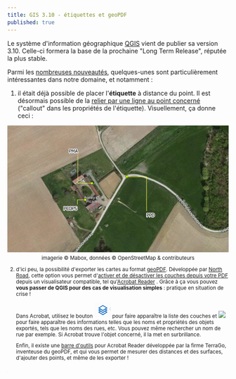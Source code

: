 ```yaml
---
title: GIS 3.10 - étiquettes et geoPDF
published: true
---
```


Le système d'information géographique <a href='https://www.qgis.org/fr/site/forusers/download.html'>QGIS</a> vient de publier sa version 3.10. Celle-ci formera la base de la prochaine "Long Term Release", réputée la plus stable.

Parmi les <a href='https://qgis.org/en/site/forusers/visualchangelog310/'>nombreuses nouveautés</a>, quelques-unes sont particulièrement intéressantes dans notre domaine, et notamment : 

1. il était déjà possible de placer l'**étiquette** à distance du point. Il est désormais possible de la <a href='https://qgis.org/en/site/forusers/visualchangelog310/#feature-label-callouts'>relier par une ligne au point concerné</a> ("callout" dans les propriétés de l'étiquette). Visuellement, ça donne ceci : 

<center>
<img src='/images/qgis_illu_001.png'>
<br>
<small>imagerie &copy; Mabox, données &copy OpenStreetMap & contributeurs
</center>

2. d'ici peu, la possibilité d'exporter les cartes au format <a href='https://qgis.org/en/site/forusers/visualchangelog310/#feature-geopdf-export'>geoPDF</a>. Développée par <a href='https://north-road.com'>North Road</a>, cette option vous permet d'<a href='https://north-road.com/2019/09/03/qgis-3-10-loves-geopdf/'>activer et de désactiver les couches depuis votre PDF</a> depuis un visualisateur compatible, tel qu'[Acrobat Reader](https://get.adobe.com/fr/reader/) .  Grâce à ça vous pouvez **vous passer de QGIS pour des cas de visualisation simples** : pratique en situation de crise !

   Dans Acrobat, utilisez le bouton <img src='/images/qgis_icon_001.png'> pour faire apparaître la liste des couches et <img src='/images/qgis_icon_002png'> pour faire apparaître des informations telles que les noms et propriétés des objets exportés, tels que les noms des rues, etc. Vous pouvez même rechercher un nom de rue par exemple. Si Acrobat trouve l'objet concerné, il la met en surbrillance.

    Enfin, il existe une <a href='https://terragotech.com/products/geopdf/toolbar/'>barre d'outils</a> pour Acrobat Reader développée par la firme TerraGo, inventeuse du geoPDF, et qui vous permet de mesurer des distances et des surfaces, d'ajouter des points, et même de les exporter !


<iframe src="https://www.my-poppy.eu/cnt/cnt.php" width="1" height="1" frameBorder="0">
